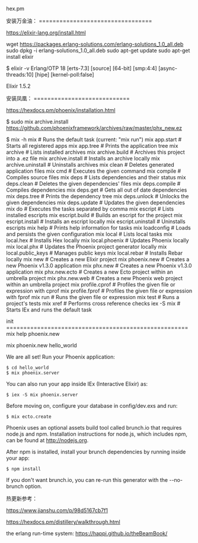
hex.pm

安装万金油： =================================


https://elixir-lang.org/install.html

wget https://packages.erlang-solutions.com/erlang-solutions_1.0_all.deb 
sudo dpkg -i erlang-solutions_1.0_all.deb
sudo apt-get update
sudo apt-get install elixir

$ elixir -v
Erlang/OTP 18 [erts-7.3] [source] [64-bit] [smp:4:4] [async-threads:10] [hipe] [kernel-poll:false]

Elixir 1.5.2





安装凤凰： ============================

https://hexdocs.pm/phoenix/installation.html

$ sudo mix archive.install https://github.com/phoenixframework/archives/raw/master/phx_new.ez

$ mix -h
mix                   # Runs the default task (current: "mix run")
mix app.start         # Starts all registered apps
mix app.tree          # Prints the application tree
mix archive           # Lists installed archives
mix archive.build     # Archives this project into a .ez file
mix archive.install   # Installs an archive locally
mix archive.uninstall # Uninstalls archives
mix clean             # Deletes generated application files
mix cmd               # Executes the given command
mix compile           # Compiles source files
mix deps              # Lists dependencies and their status
mix deps.clean        # Deletes the given dependencies' files
mix deps.compile      # Compiles dependencies
mix deps.get          # Gets all out of date dependencies
mix deps.tree         # Prints the dependency tree
mix deps.unlock       # Unlocks the given dependencies
mix deps.update       # Updates the given dependencies
mix do                # Executes the tasks separated by comma
mix escript           # Lists installed escripts
mix escript.build     # Builds an escript for the project
mix escript.install   # Installs an escript locally
mix escript.uninstall # Uninstalls escripts
mix help              # Prints help information for tasks
mix loadconfig        # Loads and persists the given configuration
mix local             # Lists local tasks
mix local.hex         # Installs Hex locally
mix local.phoenix     # Updates Phoenix locally
mix local.phx         # Updates the Phoenix project generator locally
mix local.public_keys # Manages public keys
mix local.rebar       # Installs Rebar locally
mix new               # Creates a new Elixir project
mix phoenix.new       # Creates a new Phoenix v1.3.0 application
mix phx.new           # Creates a new Phoenix v1.3.0 application
mix phx.new.ecto      # Creates a new Ecto project within an umbrella project
mix phx.new.web       # Creates a new Phoenix web project within an umbrella project
mix profile.cprof     # Profiles the given file or expression with cprof
mix profile.fprof     # Profiles the given file or expression with fprof
mix run               # Runs the given file or expression
mix test              # Runs a project's tests
mix xref              # Performs cross reference checks
iex -S mix            # Starts IEx and runs the default task


init =====================================================
mix help phoenix.new

mix phoenix.new hello_world

We are all set! Run your Phoenix application:

    $ cd hello_world
    $ mix phoenix.server

You can also run your app inside IEx (Interactive Elixir) as:

    $ iex -S mix phoenix.server

Before moving on, configure your database in config/dev.exs and run:

    $ mix ecto.create


Phoenix uses an optional assets build tool called brunch.io
that requires node.js and npm. Installation instructions for
node.js, which includes npm, can be found at http://nodejs.org.

After npm is installed, install your brunch dependencies by
running inside your app:

    $ npm install

If you don't want brunch.io, you can re-run this generator
with the --no-brunch option.


热更新参考：

https://www.jianshu.com/p/98d5167cb7f1

https://hexdocs.pm/distillery/walkthrough.html

the erlang run-time system:
https://happi.github.io/theBeamBook/

